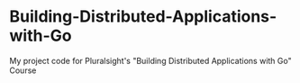 # Building-Distributed-Applications-with-Go
My project code for Pluralsight's "Building Distributed Applications with Go" Course

